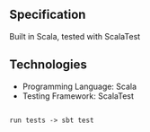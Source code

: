 ## Specification

Built in Scala, tested with ScalaTest

## Technologies

- Programming Language: Scala
- Testing Framework: ScalaTest

```

run tests -> sbt test

```



